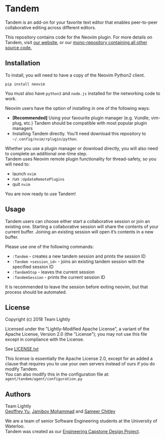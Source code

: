 # Tandem

Tandem is an add-on for your favorite text editor that enables peer-to-peer
collaborative editing across different editors.

This repository contains code for the Neovim plugin. For more details on
Tandem, visit [our website](http://typeintandem.com), or our [mono-repository
containing all other source code.](https://github.com/typeintandem/tandem)

## Installation
To install, you will need to have a copy of the Neovim Python2 client.
```
pip install neovim
```
You must also have `python3` and `node.js` installed for the networking code to
work.

Neovim users have the option of installing in one of the following ways:
- **[Recommended]** Using your favourite plugin manager (e.g. Vundle, vim-plug,
  etc.) Tandem should be compatible with most popular plugin managers
- Installing Tandem directly. You’ll need download this repository to
  `~/.config/nvim/rplugin/python`.

Whether you use a plugin manager or download directly, you will also need to
complete an additional one-time step.  
Tandem uses Neovim remote plugin functionality for thread-safety, so you will
need to:
- launch `nvim`
- run `:UpdateRemotePlugins`
- quit `nvim`

You are now ready to use Tandem!

## Usage
Tandem users can choose either start a collaborative session or join an
existing one. Starting a collaborative session will share the contents of your
current buffer. Joining an existing session will open it’s contents in a new
buffer.

Please use one of the following commands:
- `:Tandem` - creates a new tandem session and prints the session ID
- `:Tandem <session_id>` - joins an existing tandem session with the specified
  session ID
- `:TandemStop` - leaves the current session
- `:TandemSession` - prints the current session ID

It is recommended to leave the session before exiting neovim, but that process
should be automated.


## License
Copyright (c) 2018 Team Lightly

Licensed under the "Lightly-Modified Apache License", a variant of the Apache
License, Version 2.0 (the "License"); you may not use this file except in
compliance with the License. 

See [LICENSE.txt](LICENSE.txt)

This license is essentially the Apache License 2.0, except for an added a
clause that requires you to use your own servers instead of ours if you do
modify Tandem.  
You can also modify this in the configuration file at:
`agent/tandem/agent/configuration.py`

## Authors
Team Lightly  
[Geoffrey Yu](https://github.com/geoffxy), [Jamiboy
Mohammad](https://github.com/jamiboym) and [Sameer
Chitley](https://github.com/rageandqq)

We are a team of senior Software Engineering students at the University of
Waterloo.  
Tandem was created as our [Engineering Capstone Design
Project](https://uwaterloo.ca/capstone-design).
